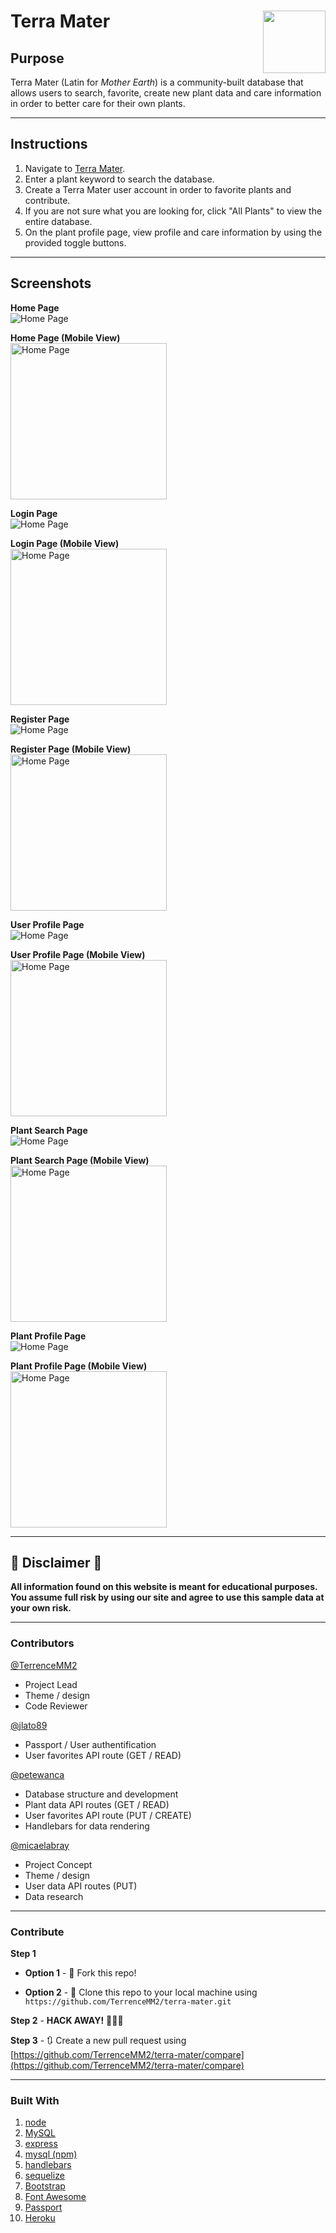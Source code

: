 # Terra Mater  <img align="right" width="100" height="100" src="../media/icon.png">

## Purpose  
Terra Mater (Latin for _Mother Earth_) is a community-built database that allows users to search, favorite, create new plant data and care information in order to better care for their own plants.

- - -

## Instructions  

1. Navigate to [Terra Mater](https://terramater.herokuapp.com/).  
2. Enter a plant keyword to search the database.  
3. Create a Terra Mater user account in order to favorite plants and contribute.  
4. If you are not sure what you are looking for, click "All Plants" to view the entire database.  
5. On the plant profile page, view profile and care information by using the provided toggle buttons.  

- - - 

## Screenshots  

**Home Page**   
<img src="../media/home.png" alt="Home Page">  

**Home Page (Mobile View)**   
<img src="../media/home_mobile.png" alt="Home Page" width=250>  

**Login Page**  
<img src="../media/login.png" alt="Home Page">  

**Login Page (Mobile View)**  
<img src="../media/login_mobile.png" alt="Home Page" width=250>  

**Register Page**  
<img src="../media/register.png" alt="Home Page">  

**Register Page (Mobile View)**  
<img src="../media/register_mobile.png" alt="Home Page" width=250>  
 
**User Profile Page**  
<img src="../media/user_profile.png" alt="Home Page">  

**User Profile Page (Mobile View)**  
<img src="../media/user_profile_mobile.png" alt="Home Page" width=250>  

**Plant Search Page**  
<img src="../media/plant_search.png" alt="Home Page">  

**Plant Search Page (Mobile View)**  
<img src="../media/plant_search_mobile.png" alt="Home Page" width=250>  

**Plant Profile Page**  
<img src="../media/plant_profile.png" alt="Home Page">  

**Plant Profile Page (Mobile View)**  
<img src="../media/plant_profile_mobile.png" alt="Home Page" width=250>  

- - -

## 🚨 Disclaimer 🚨  
**All information found on this website is meant for educational purposes. You assume full risk by using our site and agree to use this sample data at your own risk.**


- - - 

### Contributors
[@TerrenceMM2](https://github.com/TerrenceMM2)
- Project Lead
- Theme / design
- Code Reviewer

[@jlato89](https://github.com/jlato89)
- Passport / User authentification
- User favorites API route (GET / READ)

[@petewanca](https://github.com/petewanca)
- Database structure and development
- Plant data API routes (GET / READ)
- User favorites API route (PUT / CREATE)
- Handlebars for data rendering

[@micaelabray](https://github.com/micaelabray)
- Project Concept
- Theme / design
- User data API routes (PUT)
- Data research

- - - 

### Contribute  

**Step 1**

- **Option 1** - 🍴 Fork this repo!

- **Option 2** - 👯 Clone this repo to your local machine using `https://github.com/TerrenceMM2/terra-mater.git`

**Step 2** - **HACK AWAY!** 🔨🔨🔨

**Step 3** - 🔃 Create a new pull request using [https://github.com/TerrenceMM2/terra-mater/compare](https://github.com/TerrenceMM2/terra-mater/compare)

- - - 

### Built With  
1. [node](https://nodejs.org/en/)
2. [MySQL](https://www.mysql.com/)
3. [express](https://www.npmjs.com/package/express)
4. [mysql (npm)](https://www.npmjs.com/package/mysql)
5. [handlebars](https://www.npmjs.com/package/express-handlebars)
6. [sequelize](https://www.npmjs.com/package/sequelize)
7. [Bootstrap](https://getbootstrap.com/)
8. [Font Awesome](https://fontawesome.com/start)
9. [Passport](https://www.npmjs.com/package/passport)
10. [Heroku](https://www.heroku.com/)
